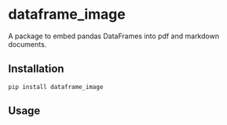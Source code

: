 # dataframe_image

A package to embed pandas DataFrames into pdf and markdown documents.

## Installation

`pip install dataframe_image`

## Usage
